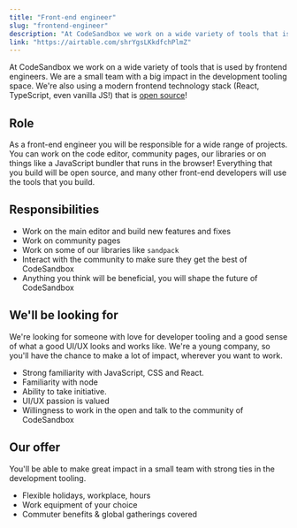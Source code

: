 ```yaml
---
title: "Front-end engineer"
slug: "frontend-engineer"
description: "At CodeSandbox we work on a wide variety of tools that is used by frontend engineers. We are a small team with a big impact in the development tooling space. We're also using a modern frontend technology stack (React, TypeScript, even vanilla JS!) that is [open source](https://github.com/codesandbox)!"
link: "https://airtable.com/shrYgsLKkdfchPlmZ"
---
```


At CodeSandbox we work on a wide variety of tools that is used by frontend engineers. We are a small team with a big impact in the development tooling space. We're also using a modern frontend technology stack (React, TypeScript, even vanilla JS!) that is [open source](https://github.com/codesandbox)!

## Role

As a front-end engineer you will be responsible for a wide range of projects. You can work on the code editor, community pages, our libraries or on things like a JavaScript bundler that runs in the browser! Everything that you build will be open source, and many other front-end developers will use the tools that you build.

## Responsibilities

- Work on the main editor and build new features and fixes
- Work on community pages
- Work on some of our libraries like `sandpack`
- Interact with the community to make sure they get the best of CodeSandbox
- Anything you think will be beneficial, you will shape the future of CodeSandbox

## We'll be looking for

We're looking for someone with love for developer tooling and a good sense of what a good UI/UX looks and works like. We're a young company, so you'll have the chance to make a lot of impact, wherever you want to work.

- Strong familiarity with JavaScript, CSS and React.
- Familiarity with node
- Ability to take initiative.
- UI/UX passion is valued
- Willingness to work in the open and talk to the community of CodeSandbox

## Our offer

You'll be able to make great impact in a small team with strong ties in the development tooling.

- Flexible holidays, workplace, hours
- Work equipment of your choice
- Commuter benefits & global gatherings covered
